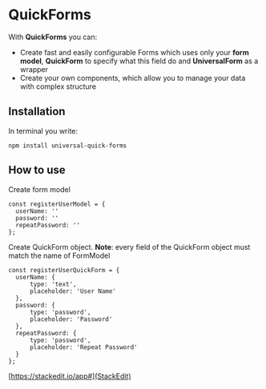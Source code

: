 # QuickForms

With **QuickForms** you can:

- Create fast and easily configurable Forms which uses only your **form model**, **QuickForm** to specify what this field do and **UniversalForm** as a wrapper
- Create your own components, which allow you to manage your data with complex structure

## Installation

In terminal you write:

    npm install universal-quick-forms

## How to use

Create form model

    const registerUserModel = {
      userName: ''
      password: ''
      repeatPassword: ''
    };

Create QuickForm object.
**Note**: every field of the QuickForm object must match the name of FormModel

    const registerUserQuickForm = {
      userName: {
    	  type: 'text',
    	  placeholder: 'User Name'
      },
      password: {
      	  type: 'password',
    	  placeholder: 'Password'
      },
      repeatPassword: {
      	  type: 'password',
    	  placeholder: 'Repeat Password'
      }
    };

[https://stackedit.io/app#](StackEdit)
